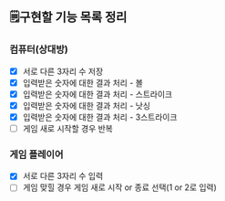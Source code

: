 ## 🗒️구현할 기능 목록 정리

### 컴퓨터(상대방)
- [X] 서로 다른 3자리 수 저장
- [X] 입력받은 숫자에 대한 결과 처리 - 볼
- [X] 입력받은 숫자에 대한 결과 처리 - 스트라이크
- [X] 입력받은 숫자에 대한 결과 처리 - 낫싱
- [X] 입력받은 숫자에 대한 결과 처리 - 3스트라이크
- [ ] 게임 새로 시작할 경우 반복

### 게임 플레이어
- [X] 서로 다른 3자리 수 입력
- [ ] 게임 맞힐 경우 게임 새로 시작 or 종료 선택(1 or 2로 입력)